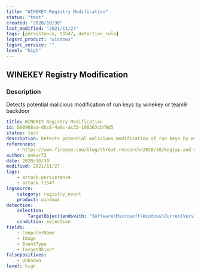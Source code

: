 ```yaml
---
title: "WINEKEY Registry Modification"
status: "test"
created: "2020/10/30"
last_modified: "2021/11/27"
tags: [persistence, t1547, detection_rule]
logsrc_product: "windows"
logsrc_service: ""
level: "high"
---
```


## WINEKEY Registry Modification

### Description

Detects potential malicious modification of run keys by winekey or team9 backdoor

```yml
title: WINEKEY Registry Modification
id: b98968aa-dbc0-4a9c-ac35-108363cbf8d5
status: test
description: Detects potential malicious modification of run keys by winekey or team9 backdoor
references:
    - https://www.fireeye.com/blog/threat-research/2020/10/kegtap-and-singlemalt-with-a-ransomware-chaser.html
author: omkar72
date: 2020/10/30
modified: 2021/11/27
tags:
    - attack.persistence
    - attack.t1547
logsource:
    category: registry_event
    product: windows
detection:
    selection:
        TargetObject|endswith: 'Software\Microsoft\Windows\CurrentVersion\Run\Backup Mgr'
    condition: selection
fields:
    - ComputerName
    - Image
    - EventType
    - TargetObject
falsepositives:
    - Unknown
level: high

```

